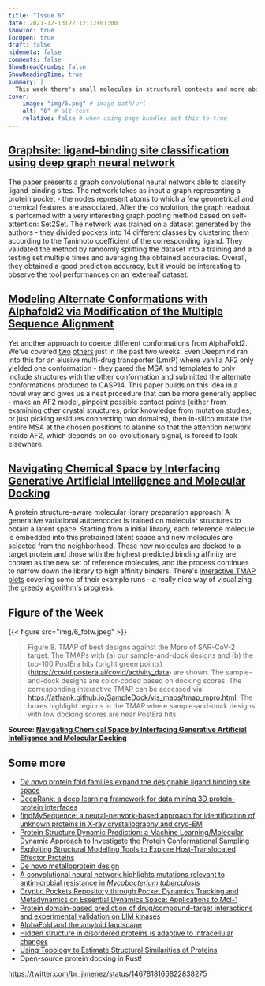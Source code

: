```yaml
---
title: "Issue 6"
date: 2021-12-13T22:12:12+01:00
showToc: true
TocOpen: true
draft: false
hidemeta: false
comments: false
ShowBreadCrumbs: false
ShowReadingTime: true
summary: |
  This week there's small molecules in structural contexts and more about AlphaFold2 protein conformations. 
cover:
    image: "img/6.png" # image path/url
    alt: "6" # alt text
    relative: false # when using page bundles set this to true
---
```


## [Graphsite: ligand-binding site classification using deep graph neural network](https://doi.org/10.1101/2021.12.06.471420)

The paper presents a graph convolutional neural network able to classify ligand-binding sites. The network takes as input a graph representing a protein pocket - the nodes represent atoms to which a few geometrical and chemical features are associated. After the convolution, the graph readout is performed with a very interesting graph pooling method based on self-attention: Set2Set. The network was trained on a dataset generated by the authors - they divided pockets into 14 different classes by clustering them according to the Tanimoto coefficient of the corresponding ligand. They validated the method by randomly splitting the dataset into a training and a testing set multiple times and averaging the obtained accuracies. Overall, they obtained a good prediction accuracy, but it would be interesting to observe the tool performances on an ‘external’ dataset.

## [Modeling Alternate Conformations with Alphafold2 via Modification of the Multiple Sequence Alignment](https://doi.org/10.1101/2021.11.29.470469)

Yet another approach to coerce different conformations from AlphaFold2. We've covered [two](https://folded-weekly.netlify.app/posts/5/#multi-state-modeling-of-g-protein-coupled-receptors-at-experimental-accuracyhttpsdoiorg10110120211126470086) [others](https://doi.org/10.1101/2021.11.22.469536) just in the past two weeks. Even Deepmind ran into this for an elusive multi-drug transporter (LmrP) where vanilla AF2 only yielded one conformation - they pared the MSA and templates to only include structures with the other conformation and submitted the alternate conformations produced to CASP14. This paper builds on this idea in a novel way and gives us a neat procedure that can be more generally applied - make an AF2 model, pinpoint possible contact points (either from examining other crystal structures, prior knowledge from mutation studies, or just picking residues connecting two domains), then in-silico mutate the entire MSA at the chosen positions to alanine so that the attention network inside AF2, which depends on co-evolutionary signal, is forced to look elsewhere. 

## [Navigating Chemical Space by Interfacing Generative Artificial Intelligence and Molecular Docking](https://doi.org/10.1021/acs.jcim.1c00746)

A protein structure-aware molecular library preparation approach! A generative variational autoencoder is trained on molecular structures to obtain a latent space. Starting from a initial library, each reference molecule is embedded into this pretrained latent space and new molecules are selected from the neighborhood. These new molecules are docked to a target protein and those with the highest predicted binding affinity are chosen as the new set of reference molecules, and the process continues to narrow down the library to high affinity binders. There's [interactive TMAP plots](https://atfrank.github.io/SampleDock/) covering some of their example runs - a really nice way of visualizing the greedy algorithm's progress.

## Figure of the Week
{{< figure src="img/6_fotw.jpeg" >}}

> Figure 8. TMAP of best designs against the Mpro of SAR-CoV-2 target. The TMAPs with (a) our sample-and-dock designs and (b) the top-100 PostEra hits (bright green points) (https://covid.postera.ai/covid/activity_data) are shown. The sample-and-dock designs are color-coded based on docking scores. The corresponding interactive TMAP can be accessed via https://atfrank.github.io/SampleDock/vis_maps/tmap_mpro.html. The boxes highlight regions in the TMAP where sample-and-dock designs with low docking scores are near PostEra hits.

**Source: [Navigating Chemical Space by Interfacing Generative Artificial Intelligence and Molecular Docking](https://doi.org/10.1021/acs.jcim.1c00746)**

## Some more
- [_De novo_ protein fold families expand the designable ligand binding site space](https://doi.org/10.1371/journal.pcbi.1009620)
- [DeepRank: a deep learning framework for data mining 3D protein-protein interfaces](https://www.nature.com/articles/s41467-021-27396-0)
- [findMySequence: a neural-network-based approach for identification of unknown proteins in X-ray crystallography and cryo-EM](https://doi.org/10.1107/S2052252521011088)
- [Protein Structure Dynamic Prediction: a Machine Learning/Molecular Dynamic Approach to Investigate the Protein Conformational Sampling](https://doi.org/10.21203/rs.3.rs-1073712/v1)
- [Exploiting Structural Modelling Tools to Explore Host-Translocated Effector Proteins](https://doi.org/10.3390/ijms222312962)
- [De novo metalloprotein design](https://doi.org/10.1038/s41570-021-00339-5)
- [A convolutional neural network highlights mutations relevant to antimicrobial resistance in _Mycobacterium tuberculosis_](https://doi.org/10.1101/2021.12.06.471431)
- [Cryptic Pockets Repository through Pocket Dynamics Tracking and Metadynamics on Essential Dynamics Space: Applications to Mcl-1](https://doi.org/10.1021/acs.jcim.1c00660)
- [Protein domain-based prediction of drug/compound–target interactions and experimental validation on LIM kinases](https://doi.org/10.1371/journal.pcbi.1009171)
- [AlphaFold and the amyloid landscape](https://doi.org/10.1016/j.jmb.2021.167059)
- [Hidden structure in disordered proteins is adaptive to intracellular changes](https://doi.org/10.1101/2021.11.24.469609)
- [Using Topology to Estimate Structural Similarities of Proteins](https://arxiv.org/pdf/2111.14489.pdf)
- Open-source protein docking in Rust!

https://twitter.com/br_jimenez/status/1467818166822838275